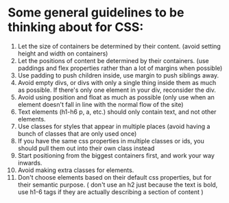 # Some general guidelines to be thinking about for CSS:
1) Let the size of containers be determined by their content. (avoid setting height and width on containers)
2) Let the positions of content be determined by their containers. (use paddings and flex properties rather than a lot of margins when possible)
3) Use padding to push children inside, use margin to push siblings away.
4) Avoid empty divs, or divs with only a single thing inside them as much as possible. If there's only one element in your div, reconsider the div.
5) Avoid using position and float as much as possible (only use when an element doesn't fall in line with the normal flow of the site)
6) Text elements (h1-h6 p, a, etc.) should only contain text, and not other elements.
7) Use classes for styles that appear in multiple places (avoid having a bunch of classes that are only used once)
8) If you have the same css properties in multiple classes or ids, you should pull them out into their own class instead
9) Start positioning from the biggest containers first, and work your way inwards.
10) Avoid making extra classes for elements.
11) Don't choose elements based on their default css properties, but for their semantic purpose. ( don't use an h2 just because the text is bold, use h1-6 tags if they are actually describing a section of content )